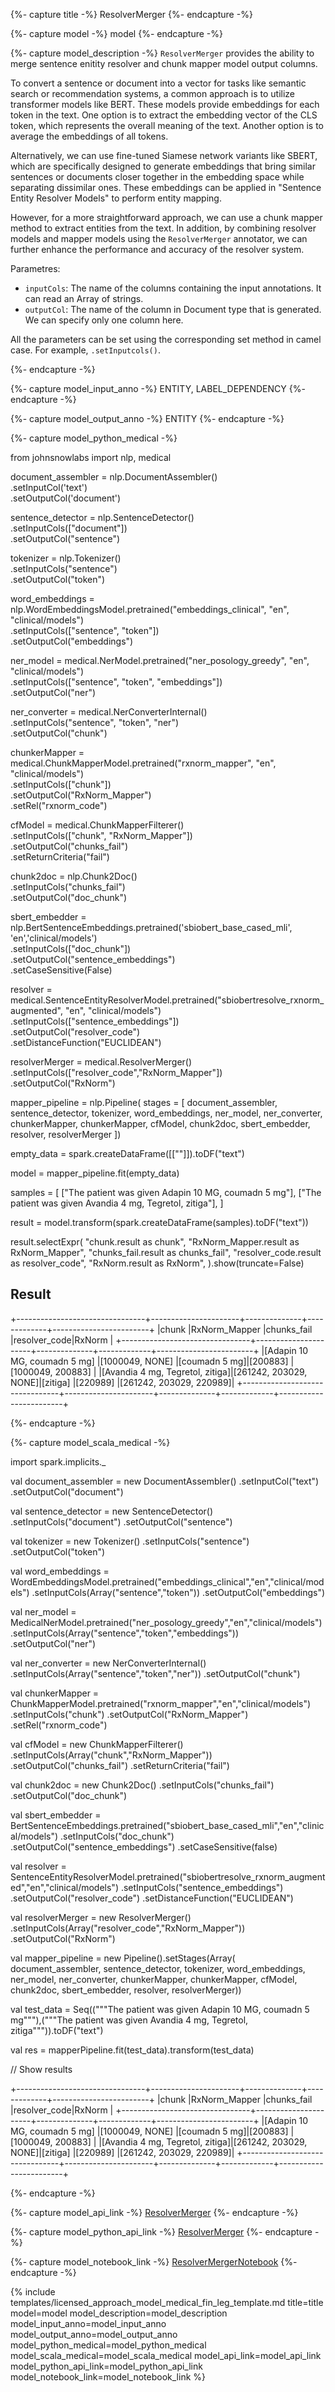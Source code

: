 {%- capture title -%}
ResolverMerger
{%- endcapture -%}

{%- capture model -%}
model
{%- endcapture -%}

{%- capture model_description -%}
`ResolverMerger` provides the ability to merge sentence enitity resolver and chunk mapper model output columns. 

To convert a sentence or document into a vector for tasks like semantic search or recommendation systems, a common approach is to utilize transformer models like BERT. These models provide embeddings for each token in the text. One option is to extract the embedding vector of the CLS token, which represents the overall meaning of the text. Another option is to average the embeddings of all tokens.

Alternatively, we can use fine-tuned Siamese network variants like SBERT, which are specifically designed to generate embeddings that bring similar sentences or documents closer together in the embedding space while separating dissimilar ones. These embeddings can be applied in "Sentence Entity Resolver Models" to perform entity mapping.

However, for a more straightforward approach, we can use a chunk mapper method to extract entities from the text. In addition, by combining resolver models and mapper models using the `ResolverMerger` annotator, we can further enhance the performance and accuracy of the resolver system.

Parametres:

- `inputCols`: The name of the columns containing the input annotations. It can read an Array of strings.
- `outputCol`: The name of the column in Document type that is generated. We can specify only one column here.

All the parameters can be set using the corresponding set method in camel case. For example, `.setInputcols()`.   

{%- endcapture -%}

{%- capture model_input_anno -%}
ENTITY, LABEL_DEPENDENCY
{%- endcapture -%}

{%- capture model_output_anno -%}
ENTITY
{%- endcapture -%}

{%- capture model_python_medical -%}

from johnsnowlabs import nlp, medical

document_assembler = nlp.DocumentAssembler()\
    .setInputCol('text')\
    .setOutputCol('document')

sentence_detector = nlp.SentenceDetector()\
    .setInputCols(["document"])\
    .setOutputCol("sentence")

tokenizer = nlp.Tokenizer()\
    .setInputCols("sentence")\
    .setOutputCol("token")

word_embeddings = nlp.WordEmbeddingsModel.pretrained("embeddings_clinical", "en", "clinical/models")\
    .setInputCols(["sentence", "token"])\
    .setOutputCol("embeddings")

ner_model = medical.NerModel.pretrained("ner_posology_greedy", "en", "clinical/models")\
    .setInputCols(["sentence", "token", "embeddings"])\
    .setOutputCol("ner")

ner_converter = medical.NerConverterInternal()\
    .setInputCols("sentence", "token", "ner")\
    .setOutputCol("chunk")

chunkerMapper = medical.ChunkMapperModel.pretrained("rxnorm_mapper", "en", "clinical/models")\
    .setInputCols(["chunk"])\
    .setOutputCol("RxNorm_Mapper")\
    .setRel("rxnorm_code")

cfModel = medical.ChunkMapperFilterer() \
    .setInputCols(["chunk", "RxNorm_Mapper"]) \
    .setOutputCol("chunks_fail") \
    .setReturnCriteria("fail")

chunk2doc = nlp.Chunk2Doc() \
    .setInputCols("chunks_fail") \
    .setOutputCol("doc_chunk")

sbert_embedder = nlp.BertSentenceEmbeddings.pretrained('sbiobert_base_cased_mli', 'en','clinical/models')\
    .setInputCols(["doc_chunk"])\
    .setOutputCol("sentence_embeddings")\
    .setCaseSensitive(False)

resolver = medical.SentenceEntityResolverModel.pretrained("sbiobertresolve_rxnorm_augmented", "en", "clinical/models") \
    .setInputCols(["sentence_embeddings"]) \
    .setOutputCol("resolver_code") \
    .setDistanceFunction("EUCLIDEAN")

resolverMerger = medical.ResolverMerger()\
    .setInputCols(["resolver_code","RxNorm_Mapper"])\
    .setOutputCol("RxNorm")

mapper_pipeline = nlp.Pipeline(
    stages = [
        document_assembler,
        sentence_detector,
        tokenizer,
        word_embeddings,
        ner_model,
        ner_converter,
        chunkerMapper,
        chunkerMapper,
        cfModel,
        chunk2doc,
        sbert_embedder,
        resolver,
        resolverMerger
    ])

empty_data = spark.createDataFrame([[""]]).toDF("text")

model = mapper_pipeline.fit(empty_data)

samples = [
    ["The patient was given Adapin 10 MG, coumadn 5 mg"],
    ["The patient was given Avandia 4 mg, Tegretol, zitiga"],
]

result = model.transform(spark.createDataFrame(samples).toDF("text"))

result.selectExpr(
    "chunk.result as chunk",
    "RxNorm_Mapper.result as RxNorm_Mapper",
    "chunks_fail.result as chunks_fail",
    "resolver_code.result as resolver_code",
    "RxNorm.result as RxNorm",
).show(truncate=False)


## Result

+--------------------------------+----------------------+--------------+-------------+------------------------+
|chunk                           |RxNorm_Mapper         |chunks_fail   |resolver_code|RxNorm                  |
+--------------------------------+----------------------+--------------+-------------+------------------------+
|[Adapin 10 MG, coumadn 5 mg]    |[1000049, NONE]       |[coumadn 5 mg]|[200883]     |[1000049, 200883]       |
|[Avandia 4 mg, Tegretol, zitiga]|[261242, 203029, NONE]|[zitiga]      |[220989]     |[261242, 203029, 220989]|
+--------------------------------+----------------------+--------------+-------------+------------------------+

{%- endcapture -%}


{%- capture model_scala_medical -%}

import spark.implicits._

val document_assembler = new DocumentAssembler()
    .setInputCol("text")
    .setOutputCol("document")

val sentence_detector = new SentenceDetector()
    .setInputCols("document")
    .setOutputCol("sentence")

val tokenizer = new Tokenizer()
    .setInputCols("sentence")
    .setOutputCol("token")

val word_embeddings = WordEmbeddingsModel.pretrained("embeddings_clinical","en","clinical/models")
    .setInputCols(Array("sentence","token"))
    .setOutputCol("embeddings")

val ner_model = MedicalNerModel.pretrained("ner_posology_greedy","en","clinical/models")
    .setInputCols(Array("sentence","token","embeddings"))
    .setOutputCol("ner")

val ner_converter = new NerConverterInternal()
    .setInputCols(Array("sentence","token","ner"))
    .setOutputCol("chunk")

val chunkerMapper = ChunkMapperModel.pretrained("rxnorm_mapper","en","clinical/models")
    .setInputCols("chunk")
    .setOutputCol("RxNorm_Mapper")
    .setRel("rxnorm_code")

val cfModel = new ChunkMapperFilterer()
    .setInputCols(Array("chunk","RxNorm_Mapper"))
    .setOutputCol("chunks_fail")
    .setReturnCriteria("fail")

val chunk2doc = new Chunk2Doc()
    .setInputCols("chunks_fail")
    .setOutputCol("doc_chunk")

val sbert_embedder = BertSentenceEmbeddings.pretrained("sbiobert_base_cased_mli","en","clinical/models")
    .setInputCols("doc_chunk")
    .setOutputCol("sentence_embeddings")
    .setCaseSensitive(false)

val resolver = SentenceEntityResolverModel.pretrained("sbiobertresolve_rxnorm_augmented","en","clinical/models")
    .setInputCols("sentence_embeddings")
    .setOutputCol("resolver_code")
    .setDistanceFunction("EUCLIDEAN")

val resolverMerger = new ResolverMerger()
    .setInputCols(Array("resolver_code","RxNorm_Mapper"))
    .setOutputCol("RxNorm")

val mapper_pipeline = new Pipeline().setStages(Array(
    document_assembler, 
    sentence_detector, 
    tokenizer, 
    word_embeddings, 
    ner_model, 
    ner_converter, 
    chunkerMapper, 
    chunkerMapper, 
    cfModel, 
    chunk2doc, 
    sbert_embedder, 
    resolver, 
    resolverMerger))


val test_data = Seq(("""The patient was given Adapin 10 MG, coumadn 5 mg"""),("""The patient was given Avandia 4 mg, Tegretol, zitiga""")).toDF("text")

val res = mapperPipeline.fit(test_data).transform(test_data)

// Show results

+--------------------------------+----------------------+--------------+-------------+------------------------+
|chunk                           |RxNorm_Mapper         |chunks_fail   |resolver_code|RxNorm                  |
+--------------------------------+----------------------+--------------+-------------+------------------------+
|[Adapin 10 MG, coumadn 5 mg]    |[1000049, NONE]       |[coumadn 5 mg]|[200883]     |[1000049, 200883]       |
|[Avandia 4 mg, Tegretol, zitiga]|[261242, 203029, NONE]|[zitiga]      |[220989]     |[261242, 203029, 220989]|
+--------------------------------+----------------------+--------------+-------------+------------------------+

{%- endcapture -%}

{%- capture model_api_link -%}
[ResolverMerger](https://nlp.johnsnowlabs.com/licensed/api/com/johnsnowlabs/nlp/annotators/resolution/ResolverMerger.html)
{%- endcapture -%}

{%- capture model_python_api_link -%}
[ResolverMerger](https://nlp.johnsnowlabs.com/licensed/api/python/reference/autosummary/sparknlp_jsl/annotator/resolution/resolver_merger/index.html#module-sparknlp_jsl.annotator.resolution.resolver_merger)
{%- endcapture -%}

{%- capture model_notebook_link -%}
[ResolverMergerNotebook](https://github.com/JohnSnowLabs/spark-nlp-workshop/blob/Healthcare_MOOC/Spark_NLP_Udemy_MOOC/Healthcare_NLP/ResolverMerger.ipynb)
{%- endcapture -%}


{% include templates/licensed_approach_model_medical_fin_leg_template.md
title=title
model=model
model_description=model_description
model_input_anno=model_input_anno
model_output_anno=model_output_anno
model_python_medical=model_python_medical
model_scala_medical=model_scala_medical
model_api_link=model_api_link
model_python_api_link=model_python_api_link
model_notebook_link=model_notebook_link
%}
